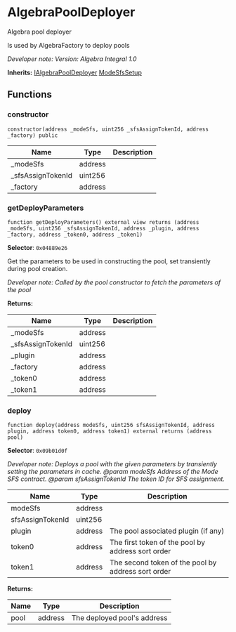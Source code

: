 

# AlgebraPoolDeployer


Algebra pool deployer

Is used by AlgebraFactory to deploy pools

*Developer note: Version: Algebra Integral 1.0*

**Inherits:** [IAlgebraPoolDeployer](interfaces/IAlgebraPoolDeployer.md) [ModeSfsSetup](base/ModeSfsSetup.md)

## Functions
### constructor

```solidity
constructor(address _modeSfs, uint256 _sfsAssignTokenId, address _factory) public
```



| Name | Type | Description |
| ---- | ---- | ----------- |
| _modeSfs | address |  |
| _sfsAssignTokenId | uint256 |  |
| _factory | address |  |

### getDeployParameters

```solidity
function getDeployParameters() external view returns (address _modeSfs, uint256 _sfsAssignTokenId, address _plugin, address _factory, address _token0, address _token1)
```
**Selector**: `0x04889e26`

Get the parameters to be used in constructing the pool, set transiently during pool creation.

*Developer note: Called by the pool constructor to fetch the parameters of the pool*

**Returns:**

| Name | Type | Description |
| ---- | ---- | ----------- |
| _modeSfs | address |  |
| _sfsAssignTokenId | uint256 |  |
| _plugin | address |  |
| _factory | address |  |
| _token0 | address |  |
| _token1 | address |  |

### deploy

```solidity
function deploy(address modeSfs, uint256 sfsAssignTokenId, address plugin, address token0, address token1) external returns (address pool)
```
**Selector**: `0x09b01d0f`



*Developer note: Deploys a pool with the given parameters by transiently setting the parameters in cache.
 @param modeSfs Address of the Mode SFS contract.
 @param sfsAssignTokenId The token ID for SFS assignment.*

| Name | Type | Description |
| ---- | ---- | ----------- |
| modeSfs | address |  |
| sfsAssignTokenId | uint256 |  |
| plugin | address | The pool associated plugin (if any) |
| token0 | address | The first token of the pool by address sort order |
| token1 | address | The second token of the pool by address sort order |

**Returns:**

| Name | Type | Description |
| ---- | ---- | ----------- |
| pool | address | The deployed pool's address |

